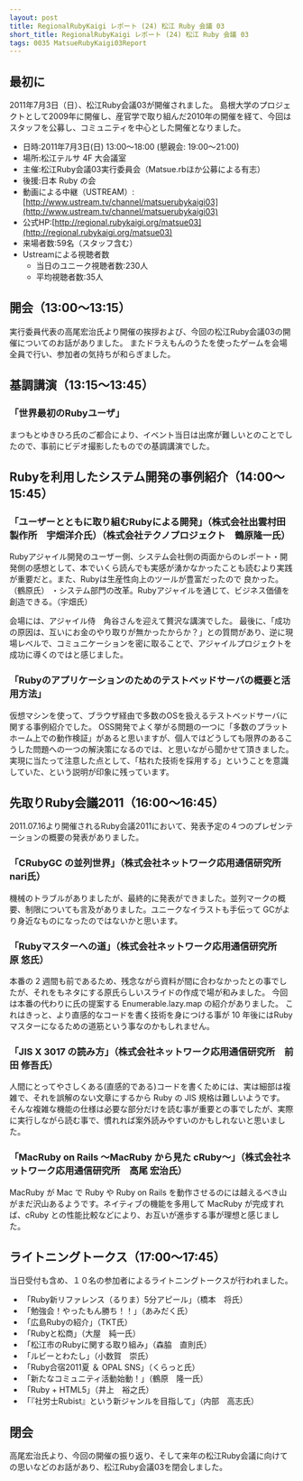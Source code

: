 ```yaml
---
layout: post
title: RegionalRubyKaigi レポート (24) 松江 Ruby 会議 03
short_title: RegionalRubyKaigi レポート (24) 松江 Ruby 会議 03
tags: 0035 MatsueRubyKaigi03Report
---
```



## 最初に

2011年7月3日（日）、松江Ruby会議03が開催されました。
島根大学のプロジェクトとして2009年に開催し、産官学で取り組んだ2010年の開催を経て、今回はスタッフを公募し、コミュニティを中心とした開催となりました。

* 日時:2011年7月3日(日) 13:00〜18:00 (懇親会: 19:00〜21:00)
* 場所:松江テルサ 4F 大会議室
* 主催:松江Ruby会議03実行委員会（Matsue.rbほか公募による有志）
* 後援:日本 Ruby の会
* 動画による中継（USTREAM）: [http://www.ustream.tv/channel/matsuerubykaigi03](http://www.ustream.tv/channel/matsuerubykaigi03)
* 公式HP:[http://regional.rubykaigi.org/matsue03](http://regional.rubykaigi.org/matsue03)
* 来場者数:59名（スタッフ含む）
* Ustreamによる視聴者数
  * 当日のユニーク視聴者数:230人
  * 平均視聴者数:35人


## 開会（13:00〜13:15）

実行委員代表の高尾宏治氏より開催の挨拶および、今回の松江Ruby会議03の開催についてのお話がありました。
またドラえもんのうたを使ったゲームを会場全員で行い、参加者の気持ちが和らぎました。

## 基調講演（13:15〜13:45）

### 「世界最初のRubyユーザ」

まつもとゆきひろ氏のご都合により、イベント当日は出席が難しいとのことでしたので、事前にビデオ撮影したものでの基調講演でした。

## Rubyを利用したシステム開発の事例紹介（14:00〜15:45）

### 「ユーザーとともに取り組むRubyによる開発」（株式会社出雲村田製作所　宇畑洋介氏）（株式会社テクノプロジェクト　鶴原隆一氏）

Rubyアジャイル開発のユーザー側、システム会社側の両面からのレポート・開発側の感想として、本でいくら読んでも実感が湧かなかったことも読むより実践が重要だと。また、Rubyは生産性向上のツールが豊富だったので
良かった。（鶴原氏）
・システム部門の改革。Rubyアジャイルを通じて、ビジネス価値を創造できる。（宇畑氏）

会場には、アジャイル侍　角谷さんを迎えて贅沢な講演でした。
最後に、「成功の原因は、互いにお金のやり取りが無かったからか？」との質問があり、逆に現場レベルで、コミュニケーションを密に取ることで、アジャイルプロジェクトを成功に導くのではと感じました。

### 「Rubyのアプリケーションのためのテストべッドサーバの概要と活用方法」

仮想マシンを使って、ブラウザ経由で多数のOSを扱えるテストベッドサーバに関する事例紹介でした。
OSS開発でよく挙がる問題の一つに「多数のプラットホーム上での動作検証」があると思いますが、個人ではどうしても限界のあるこうした問題への一つの解決策になるのでは、と思いながら聞かせて頂きました。
実現に当たって注意した点として、「枯れた技術を採用する」ということを意識していた、という説明が印象に残っています。

## 先取りRuby会議2011（16:00〜16:45）

2011.07.16より開催されるRuby会議2011において、発表予定の４つのプレゼンテーションの概要の発表がありました。

### 「CRubyGC の並列世界」（株式会社ネットワーク応用通信研究所　nari氏）

機械のトラブルがありましたが、最終的に発表ができました。並列マークの概要、制限についても言及がありました。ユニークなイラストも手伝って GCがより身近なものになったのではないかと思います。

### 「Rubyマスターへの道」（株式会社ネットワーク応用通信研究所　原 悠氏）

本番の 2 週間も前であるため、残念ながら資料が間に合わなかったとの事でしたが、それをもネタにする原氏らしいスライドの作成で場が和みました。
今回は本番の代わりに氏の提案する Enumerable.lazy.map の紹介がありました。
これはきっと、より直感的なコードを書く技術を身につける事が 10 年後にはRuby マスターになるための道筋という事なのかもしれません。

### 「JIS X 3017 の読み方」（株式会社ネットワーク応用通信研究所　前田 修吾氏）

人間にとってやさしくある(直感的である)コードを書くためには、実は細部は複雑で、それを誤解のない文章にするから Ruby の JIS 規格は難しいようです。
そんな複雑な機能の仕様は必要な部分だけを読む事が重要との事でしたが、実際に実行しながら読む事で、慣れれば案外読みやすいのかもしれないと思いました。

### 「MacRuby on Rails 〜MacRuby から見た cRuby〜」（株式会社ネットワーク応用通信研究所　高尾 宏治氏）

MacRuby が Mac で Ruby や Ruby on Rails を動作させるのには越えるべき山がまだ沢山あるようです。ネイティブの機能を多用して MacRuby が完成すれば、cRuby との性能比較などにより、お互いが進歩する事が理想と感じました。

## ライトニングトークス（17:00〜17:45）

当日受付も含め、１０名の参加者によるライトニングトークスが行われました。

* 「Ruby新リファレンス（るりま）5分アピール」（橋本　将氏）
* 「勉強会！やったもん勝ち！！」（あみだく氏）
* 「広島Rubyの紹介」（TKT氏）
* 「Rubyと松商」（大屋　純一氏）
* 「松江市のRubyに関する取り組み」（森脇　直則氏）
* 「ルビーとわたし」（小数賀　崇氏）
* 「Ruby合宿2011夏 ＆ OPAL SNS」（くらっと氏）
* 「新たなコミュニティ活動始動！」（鶴原　隆一氏）
* 「Ruby + HTML5」（井上　裕之氏）
* 「『社労士Rubist』という新ジャンルを目指して」（内部　高志氏）


## 閉会

高尾宏治氏より、今回の開催の振り返り、そして来年の松江Ruby会議に向けての思いなどのお話があり、松江Ruby会議03を閉会しました。


